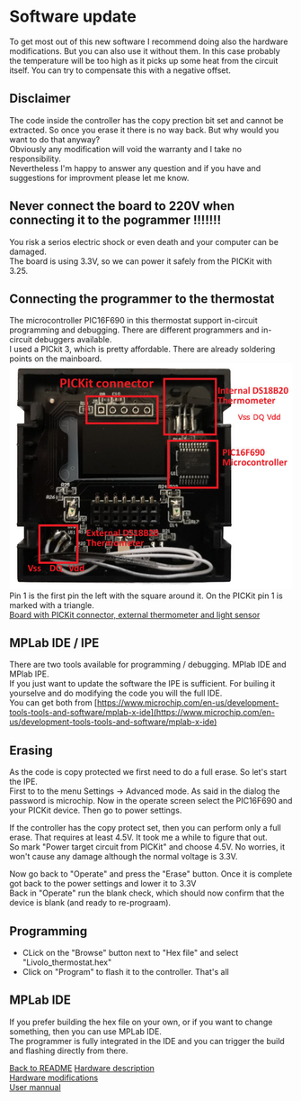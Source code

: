 # Software update
To get most out of this new software I recommend doing also the hardware modifications. But you can also use it without them. In this case probably the temperature will be too high as it picks up some heat from the circuit itself. You can try to compensate this with a negative offset.

## Disclaimer
The code inside the controller has the copy prection bit set and cannot be extracted. So once you erase it there is no way back. But why would you want to do that anyway?  
Obviously any modification will void the warranty and I take no responsibility.  
Nevertheless I'm happy to answer any question and if you have and suggestions for improvment please let me know.

## Never connect the board to 220V when connecting it to the pogrammer !!!!!!!
You risk a serios electric shock or even death and your computer can be damaged.  
The board is using 3.3V, so we can power it safely from the PICKit with 3.25.  

## Connecting the programmer to the thermostat
The microcontroller PIC16F690 in this thermostat support in-circuit programming and debugging. There are different programmers and in-circuit debuggers available.  
I used a PICkit 3, which is pretty affordable.
There are already soldering points on the mainboard.
<img src="mod_thermometer.jpg"/>  
Pin 1 is the first pin the left with the square around it.
On the PICKit pin 1 is marked with a triangle.  
<a href="PICkit3 connector.jpg">Board with PICKit connector, external thermometer and light sensor</a>

## MPLab IDE / IPE
There are two tools available for programming / debugging. MPlab IDE and MPlab IPE.  
If you just want to update the software the IPE is sufficient. For builing it yourselve and do modifying the code you will the full IDE.  
You can get both from [https://www.microchip.com/en-us/development-tools-tools-and-software/mplab-x-ide](https://www.microchip.com/en-us/development-tools-tools-and-software/mplab-x-ide)

## Erasing
As the code is copy protected we first need to do a full erase. So let's start the IPE.  
First to to the menu Settings -> Advanced mode. As said in the dialog the password is microchip.
Now in the operate screen select the PIC16F690 and your PICKit device.
Then go to power settings.

If the controller has the copy protect set, then you can perform only a full erase. That requires at least 4.5V. It took me a while to figure that out.  
So mark "Power target circuit from PICKit" and choose 4.5V. No worries, it won't cause any damage although the normal voltage is 3.3V.  

Now go back to "Operate" and press the "Erase" button. Once it is complete got back to the power settings and lower it to 3.3V  
Back in "Operate" run the blank check, which should now confirm that the device is blank (and ready to re-prograam).  

## Programming
* CLick on the "Browse" button next to "Hex file" and select "Livolo_thermostat.hex"  
* Click on "Program" to flash it to the controller. That's all

## MPLab IDE
If you prefer building the hex file on your own, or if you want to change something, then you can use MPLab IDE.  
The programmer is fully integrated in the IDE and you can trigger the build and flashing directly from there.  

[Back to README](/README.md)
[Hardware description](doc/hardware.md)  
[Hardware modifications](doc/hardware_mod.md)  
[User mannual](doc/user_manual.md)

